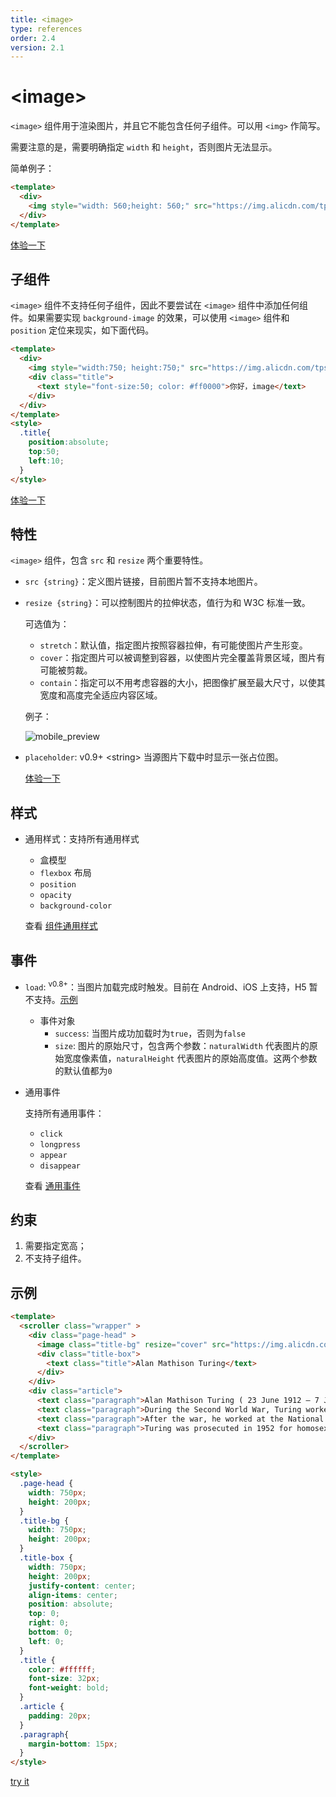 ```yaml
---
title: <image>
type: references
order: 2.4
version: 2.1
---
```


# &lt;image&gt;

`<image>` 组件用于渲染图片，并且它不能包含任何子组件。可以用 `<img>` 作简写。

需要注意的是，需要明确指定 `width` 和 `height`，否则图片无法显示。

简单例子：

```html
<template>
  <div>
    <img style="width: 560;height: 560;" src="https://img.alicdn.com/tps/TB1z.55OFXXXXcLXXXXXXXXXXXX-560-560.jpg"></img>
  </div>
</template>
```

[体验一下](http://dotwe.org/23b6cf951e6059d2cf7b9a74a9915ace)

## 子组件

`<image>` 组件不支持任何子组件，因此不要尝试在 `<image>` 组件中添加任何组件。如果需要实现 `background-image` 的效果，可以使用 `<image>` 组件和 `position` 定位来现实，如下面代码。

```html
<template>
  <div>
    <img style="width:750; height:750;" src="https://img.alicdn.com/tps/TB1z.55OFXXXXcLXXXXXXXXXXXX-560-560.jpg"></img>
    <div class="title">
      <text style="font-size:50; color: #ff0000">你好，image</text>
    </div>
  </div>
</template>
<style>
  .title{
    position:absolute;
    top:50;
    left:10;
  }
</style>
```

[体验一下](http://dotwe.org/08dd49aaca8bf289c5fc08f808b9c08c)

## 特性

`<image>` 组件，包含 `src` 和 `resize` 两个重要特性。

- `src {string}`：定义图片链接，目前图片暂不支持本地图片。
- `resize {string}`：可以控制图片的拉伸状态，值行为和 W3C 标准一致。

  可选值为：

  - `stretch`：默认值，指定图片按照容器拉伸，有可能使图片产生形变。
  - `cover`：指定图片可以被调整到容器，以使图片完全覆盖背景区域，图片有可能被剪裁。
  - `contain`：指定可以不用考虑容器的大小，把图像扩展至最大尺寸，以使其宽度和高度完全适应内容区域。

  例子：

  ![mobile_preview](../images/image_1.jpg)

- `placeholder`: <span class="api-version">v0.9+</span> &lt;string&gt; 当源图片下载中时显示一张占位图。

  [体验一下](http://dotwe.org/049213ab3364a86637e211c0329cdc50)

## 样式

- 通用样式：支持所有通用样式

  - 盒模型
  - `flexbox` 布局
  - `position`
  - `opacity`
  - `background-color`

  查看 [组件通用样式](../common-style.html)

## 事件

- `load`: <sup class="api-version">v0.8+</sup>：当图片加载完成时触发。目前在 Android、iOS 上支持，H5 暂不支持。[示例](http://dotwe.org/25bd347da6a59603dd31ec057d2691da)

  - 事件对象
    - `success`: 当图片成功加载时为`true`，否则为`false`
    - `size`: 图片的原始尺寸，包含两个参数：`naturalWidth` 代表图片的原始宽度像素值，`naturalHeight` 代表图片的原始高度值。这两个参数的默认值都为`0`

- 通用事件

  支持所有通用事件：

  - `click`
  - `longpress`
  - `appear`
  - `disappear`

  查看 [通用事件](../common-event.html)

## 约束

1. 需要指定宽高；
2. 不支持子组件。

## 示例

```html
<template>
  <scroller class="wrapper" >
    <div class="page-head" >
      <image class="title-bg" resize="cover" src="https://img.alicdn.com/tps/TB1dX5NOFXXXXc6XFXXXXXXXXXX-750-202.png"></image>
      <div class="title-box">
        <text class="title">Alan Mathison Turing</text>
      </div>
    </div>
    <div class="article">
      <text class="paragraph">Alan Mathison Turing ( 23 June 1912 – 7 June 1954) was an English computer scientist, mathematician, logician, cryptanalyst and theoretical biologist. He was highly influential in the development of theoretical computer science, providing a formalisation of the concepts of algorithm and computation with the Turing machine, which can be considered a model of a general purpose computer.Turing is widely considered to be the father of theoretical computer science and artificial intelligence.</text>
      <text class="paragraph">During the Second World War, Turing worked for the Government Code and Cypher School (GC&CS) at Bletchley Park, Britain's codebreaking centre. For a time he led Hut 8, the section responsible for German naval cryptanalysis. He devised a number of techniques for speeding the breaking of German ciphers, including improvements to the pre-war Polish bombe method, an electromechanical machine that could find settings for the Enigma machine. Turing played a pivotal role in cracking intercepted coded messages that enabled the Allies to defeat the Nazis in many crucial engagements, including the Battle of the Atlantic; it has been estimated that this work shortened the war in Europe by more than two years and saved over fourteen million lives.</text>
      <text class="paragraph">After the war, he worked at the National Physical Laboratory, where he designed the ACE, among the first designs for a stored-program computer. In 1948 Turing joined Max Newman's Computing Machine Laboratory at the Victoria University of Manchester, where he helped develop the Manchester computers and became interested in mathematical biology. He wrote a paper on the chemical basis of morphogenesis, and predicted oscillating chemical reactions such as the Belousov–Zhabotinsky reaction, first observed in the 1960s.</text>
      <text class="paragraph">Turing was prosecuted in 1952 for homosexual acts, when by the Labouchere Amendment, "gross indecency" was still criminal in the UK. He accepted chemical castration treatment, with DES, as an alternative to prison. Turing died in 1954, 16 days before his 42nd birthday, from cyanide poisoning. An inquest determined his death as suicide, but it has been noted that the known evidence is also consistent with accidental poisoning. In 2009, following an Internet campaign, British Prime Minister Gordon Brown made an official public apology on behalf of the British government for "the appalling way he was treated." Queen Elizabeth II granted him a posthumous pardon in 2013.</text>
    </div>
  </scroller>
</template>

<style>
  .page-head {
    width: 750px;
    height: 200px;
  }
  .title-bg {
    width: 750px;
    height: 200px;
  }
  .title-box {
    width: 750px;
    height: 200px;
    justify-content: center;
    align-items: center;
    position: absolute;
    top: 0;
    right: 0;
    bottom: 0;
    left: 0;
  }
  .title {
    color: #ffffff;
    font-size: 32px;
    font-weight: bold;
  }
  .article {
    padding: 20px;
  }
  .paragraph{
    margin-bottom: 15px;
  }
</style>
```

[try it](http://dotwe.org/vue/e2122bc245beafb0348d79bfd1274904)
